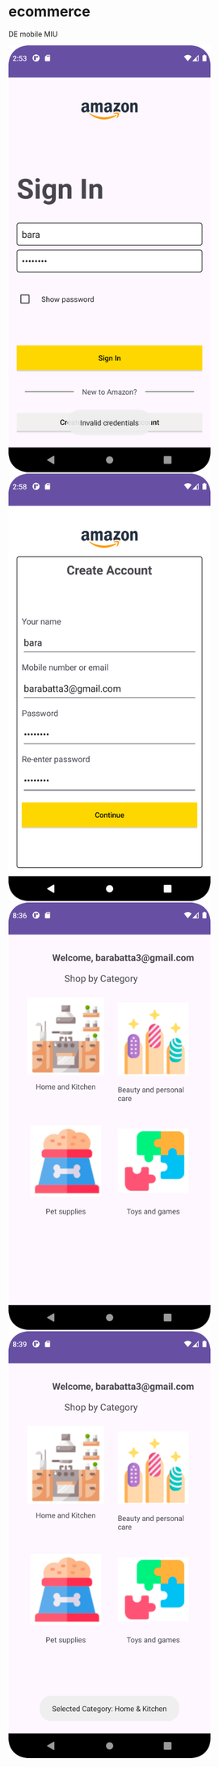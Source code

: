 # ecommerce
DE mobile MIU
<div>
  <img src="1.png" width="400"   /> <img src="2.png" width="400"   />
<img src="3.png" width="400"   /> <img src="4.png" width="400"   />
</div>
